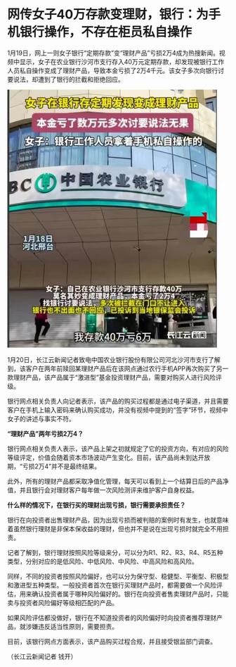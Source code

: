 # 网传女子40万存款变理财，银行：为手机银行操作，不存在柜员私自操作

1月19日，网上一则女子银行“定期存款”变“理财产品”亏损2万4成为热搜新闻。视频中显示，女子在农业银行沙河市支行存入40万元定期存款，却发现被银行工作人员私自操作变成了理财产品，导致本金亏损了2万4千元。该女子多次向银行讨要说法，却遭到了银行的拦截和拒绝回应。

![052184e5e3ea56cd1621a51b583e9682.jpg](https://raw.githubusercontent.com/qqhsx/qqnews_image/main/2024/01/20/网传女子40万存款变理财，银行：为手机银行操作，不存在柜员私自操作/052184e5e3ea56cd1621a51b583e9682.jpg)

1月20日，长江云新闻记者致电中国农业银行股份有限公司河北沙河市支行了解到，该客户在两年前赎回某理财产品后在该网点通过农行手机APP再次购买了另一款理财产品，该产品属于“激进型”基金投资理财产品，需要对购买人进行风险评级。

银行网点相关负责人向记者表示，该产品的购买过程都是通过电子渠道，并且需要客户在手机上输入密码来确认购买成功，并没有视频中提到的“签字”环节，视频中女子的讲述与事实不符。

**“理财产品”两年亏损2万4？**

银行网点相关负责人表示，该产品上架之初就规定了它的投资方向，有对应的风险等级评定，价值会随着资本市场波动产生变化。目前，该产品尚未到达开放期，“亏损2万4”并不是最终结果。

此外，所有的理财产品都采取净值化管理，每天可以看到上一个结算日后的产品净值，并且银行会对理财客户每年做一次风险测评来维护客户自身权益。

**什么样的情况下，在银行买的理财出现亏损，银行需要承担责任？**

银行在向投资者出售理财产品，因为出现亏损而被判赔的案例时有发生，也就意味着虽然银行理财是非保本保收益的理财，但也并不是说在出现亏损时就完全不用担责。

记者了解到，银行理财按照风险等级来分，可以分为R1、R2、R3、R4、R5五种类型，分别对应的是低风险、中低风险、中风险、中高风险和高风险。

同样，不同的投资者按照风险偏好，也可以分为保守型、稳健型、平衡型、积极型和激进型五种类型。一般投资者首次在银行买理财产品时，都需要做一个风险评估，用来确认投资者属于哪种风险偏好的。银行在向投资者售卖理财产品时，只能卖与投资者风险偏好等级相匹配的产品。

如果风险评估都没做好，银行在不知道投资者的风险偏好时向投资者推荐理财产品，就涉嫌违反适当性原则，需要担责。

目前，该银行网点方面表示，该产品购买过程合规，并且接受银监部门调查。

（长江云新闻记者 钱开）

